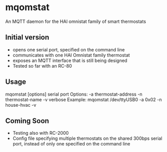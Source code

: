 # mqomstat
An MQTT daemon for the HAI omnistat family of smart thermostats

## Initial version
- opens one serial port, specified on the command line
- communicates with one HAI Omnistat family thermostat
- exposes an MQTT interface that is still being designed
- Tested so far with an RC-80

## Usage
   mqomstat [options] serial port
   Options:
     -a thermostat-address
     -n thermostat-name
     -v verbose
   Example:
	mqomstat /dev/ttyUSB0 -a 0x02 -n house-hvac -v

## Coming Soon
- Testing also with RC-2000
- Config file specifying multiple thermostats on the shared 300bps serial port,
 instead of only one specified on the command line


